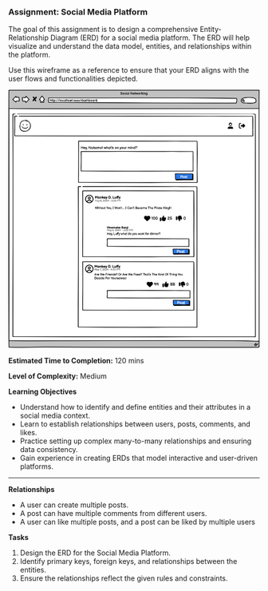 ### Assignment: Social Media Platform

The goal of this assignment is to design a comprehensive Entity-Relationship Diagram (ERD) for a social media platform. The ERD will help visualize and understand the data model, entities, and relationships within the platform.

Use this wireframe as a reference to ensure that your ERD aligns with the user flows and functionalities depicted.

![Social Media Platform](/04%20-%20ERD/SocialNetworking.png)


**Estimated Time to Completion:** 120 mins

**Level of Complexity:** Medium

**Learning Objectives**
- Understand how to identify and define entities and their attributes in a social media context.
- Learn to establish relationships between users, posts, comments, and likes.
- Practice setting up complex many-to-many relationships and ensuring data consistency.
- Gain experience in creating ERDs that model interactive and user-driven platforms.

---

**Relationships**
- A user can create multiple posts.
- A post can have multiple comments from different users.
- A user can like multiple posts, and a post can be liked by multiple users

**Tasks**
1. Design the ERD for the Social Media Platform.
2. Identify primary keys, foreign keys, and relationships between the entities.
3. Ensure the relationships reflect the given rules and constraints.
